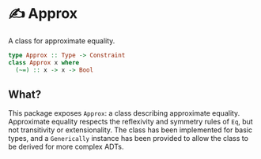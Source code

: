 # ✍️  Approx

A class for approximate equality.

```haskell
type Approx :: Type -> Constraint
class Approx x where
  (~=) :: x -> x -> Bool
```

## What?

This package exposes `Approx`: a class describing approximate equality.
Approximate equality respects the reflexivity and symmetry rules of `Eq`, but
not transitivity or extensionality. The class has been implemented for basic
types, and a `Generically` instance has been provided to allow the class to be
derived for more complex ADTs.
